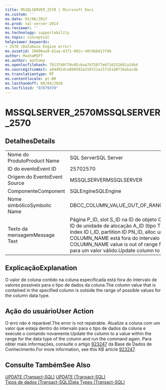 ```yaml
---
title: MSSQLSERVER_2570 | Microsoft Docs
ms.custom: ''
ms.date: 03/06/2017
ms.prod: sql-server-2014
ms.reviewer: ''
ms.technology: supportability
ms.topic: conceptual
helpviewer_keywords:
- 2570 (Database Engine error)
ms.assetid: 29800aa9-81aa-4371-992c-487dbb617f46
author: MashaMSFT
ms.author: mathoma
ms.openlocfilehash: 79137d0f70c05c6aa7b758f7e073d152681a14b4
ms.sourcegitcommit: ad4d92dce894592a259721a1571b1d8736abacdb
ms.translationtype: MT
ms.contentlocale: pt-BR
ms.lasthandoff: 08/04/2020
ms.locfileid: "87679370"
---
```

# <a name="mssqlserver_2570"></a><span data-ttu-id="11d56-102">MSSQLSERVER_2570</span><span class="sxs-lookup"><span data-stu-id="11d56-102">MSSQLSERVER_2570</span></span>
    
## <a name="details"></a><span data-ttu-id="11d56-103">Detalhes</span><span class="sxs-lookup"><span data-stu-id="11d56-103">Details</span></span>  
  
|||  
|-|-|  
|<span data-ttu-id="11d56-104">Nome do Produto</span><span class="sxs-lookup"><span data-stu-id="11d56-104">Product Name</span></span>|<span data-ttu-id="11d56-105">SQL Server</span><span class="sxs-lookup"><span data-stu-id="11d56-105">SQL Server</span></span>|  
|<span data-ttu-id="11d56-106">ID do evento</span><span class="sxs-lookup"><span data-stu-id="11d56-106">Event ID</span></span>|<span data-ttu-id="11d56-107">2570</span><span class="sxs-lookup"><span data-stu-id="11d56-107">2570</span></span>|  
|<span data-ttu-id="11d56-108">Origem do Evento</span><span class="sxs-lookup"><span data-stu-id="11d56-108">Event Source</span></span>|<span data-ttu-id="11d56-109">MSSQLSERVER</span><span class="sxs-lookup"><span data-stu-id="11d56-109">MSSQLSERVER</span></span>|  
|<span data-ttu-id="11d56-110">Componente</span><span class="sxs-lookup"><span data-stu-id="11d56-110">Component</span></span>|<span data-ttu-id="11d56-111">SQLEngine</span><span class="sxs-lookup"><span data-stu-id="11d56-111">SQLEngine</span></span>|  
|<span data-ttu-id="11d56-112">Nome simbólico</span><span class="sxs-lookup"><span data-stu-id="11d56-112">Symbolic Name</span></span>|<span data-ttu-id="11d56-113">DBCC_COLUMN_VALUE_OUT_OF_RANGE</span><span class="sxs-lookup"><span data-stu-id="11d56-113">DBCC_COLUMN_VALUE_OUT_OF_RANGE</span></span>|  
|<span data-ttu-id="11d56-114">Texto da mensagem</span><span class="sxs-lookup"><span data-stu-id="11d56-114">Message Text</span></span>|<span data-ttu-id="11d56-115">Página P_ID, slot S_ID na ID de objeto O_ID, ID de índice I_ID, ID de partição PN_ID, ID de unidade de alocação A_ID (tipo TYPE).</span><span class="sxs-lookup"><span data-stu-id="11d56-115">Page P_ID, slot S_ID in object ID O_ID, index ID I_ID, partition ID PN_ID, alloc unit ID A_ID (type TYPE).</span></span> <span data-ttu-id="11d56-116">O valor de coluna COLUMN_NAME está fora do intervalo para tipo de dados "DATATYPE".</span><span class="sxs-lookup"><span data-stu-id="11d56-116">Column COLUMN_NAME value is out of range for data type "DATATYPE".</span></span> <span data-ttu-id="11d56-117">Atualize a coluna para um valor válido.</span><span class="sxs-lookup"><span data-stu-id="11d56-117">Update column to a legal value.</span></span>|  
  
## <a name="explanation"></a><span data-ttu-id="11d56-118">Explicação</span><span class="sxs-lookup"><span data-stu-id="11d56-118">Explanation</span></span>  
 <span data-ttu-id="11d56-119">O valor de coluna contido na coluna especificada está fora do intervalo de valores possíveis para o tipo de dados da coluna.</span><span class="sxs-lookup"><span data-stu-id="11d56-119">The column value that is contained in the specified column is outside the range of possible values for the column data type.</span></span>  
  
## <a name="user-action"></a><span data-ttu-id="11d56-120">Ação do usuário</span><span class="sxs-lookup"><span data-stu-id="11d56-120">User Action</span></span>  
 <span data-ttu-id="11d56-121">O erro não é reparável.</span><span class="sxs-lookup"><span data-stu-id="11d56-121">The error is not repairable.</span></span> <span data-ttu-id="11d56-122">Atualize a coluna com um valor que esteja dentro do intervalo para o tipo de dados da coluna e execute o comando novamente.</span><span class="sxs-lookup"><span data-stu-id="11d56-122">Update the column to a value within the range for the data type of the column and run the command again.</span></span>  <span data-ttu-id="11d56-123">Para obter mais informações, consulte o artigo [923247](https://support.microsoft.com/kb/923247) da Base de Dados de Conhecimento.</span><span class="sxs-lookup"><span data-stu-id="11d56-123">For more information, see this KB article [923247](https://support.microsoft.com/kb/923247).</span></span>  
  
## <a name="see-also"></a><span data-ttu-id="11d56-124">Consulte Também</span><span class="sxs-lookup"><span data-stu-id="11d56-124">See Also</span></span>  
 <span data-ttu-id="11d56-125">[UPDATE &#40;Transact-SQL&#41;](/sql/t-sql/queries/update-transact-sql) </span><span class="sxs-lookup"><span data-stu-id="11d56-125">[UPDATE &#40;Transact-SQL&#41;](/sql/t-sql/queries/update-transact-sql) </span></span>  
 [<span data-ttu-id="11d56-126">Tipos de dados &#40;Transact-SQL&#41;</span><span class="sxs-lookup"><span data-stu-id="11d56-126">Data Types &#40;Transact-SQL&#41;</span></span>](/sql/t-sql/data-types/data-types-transact-sql)  
  
  
